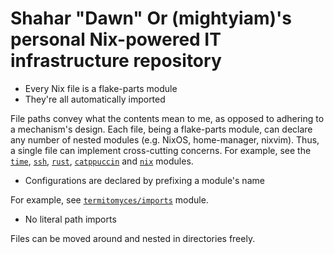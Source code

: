 # Shahar "Dawn" Or (mightyiam)'s personal Nix-powered IT infrastructure repository

- Every Nix file is a flake-parts module
- They're all automatically imported

File paths convey what the contents mean to me, as opposed to adhering to a mechanism's design.
Each file, being a flake-parts module, can declare any number of nested modules (e.g. NixOS, home-manager, nixvim).
Thus, a single file can implement cross-cutting concerns.
For example, see the [`time`](modules/time.nix), [`ssh`](modules/nix.nix), [`rust`](modules/rust.nix), [`catppuccin`](modules.catppuccin.nix) and [`nix`](modules/nix.nix) modules.

- Configurations are declared by prefixing a module's name

For example, see [`termitomyces/imports`](modules/termitomyces/imports.nix) module.

- No literal path imports

Files can be moved around and nested in directories freely.
